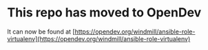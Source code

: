 # This repo has moved to OpenDev

It can now be found at [https://opendev.org/windmill/ansible-role-virtualenv](https://opendev.org/windmill/ansible-role-virtualenv)
